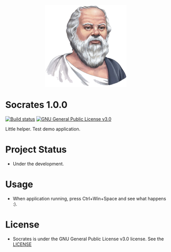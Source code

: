 <p align="center"><img width="256" height="256" src="https://github.com/kraugug/Socrates/blob/master/Socrates/Socrates/Resources/Socrates.png" align="center"/></p>

# Socrates 1.0.0

[![Build status](https://ci.appveyor.com/api/projects/status/c91pk7qq42tnk168/branch/master?svg=true)](https://ci.appveyor.com/project/kraugug/socrates/branch/master) [![GNU General Public License v3.0](https://img.shields.io/badge/license-GNU%20General%20Public%20License%20v3.0-blue.svg)](https://github.com/kraugug/Socrates/blob/master/LICENSE)

Little helper. Test demo application.

# Project Status

- Under the development.

# Usage

- When application running, press Ctrl+Win+Space and see what happens :).

# License

- Socrates is under the GNU General Public License v3.0 license. See the [LICENSE](https://github.com/kraugug/Socrates/blob/master/LICENSE)

